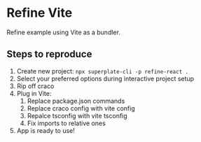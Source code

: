 # Refine Vite

Refine example using Vite as a bundler.

## Steps to reproduce

1. Create new project: `npx superplate-cli -p refine-react .`
2. Select your preferred options during interactive project setup
3. Rip off craco
4. Plug in Vite:
   1. Replace package.json commands
   2. Replace craco config with vite config
   3. Repalce tsconfig with vite tsconfig
   4. Fix imports to relative ones
5. App is ready to use!
